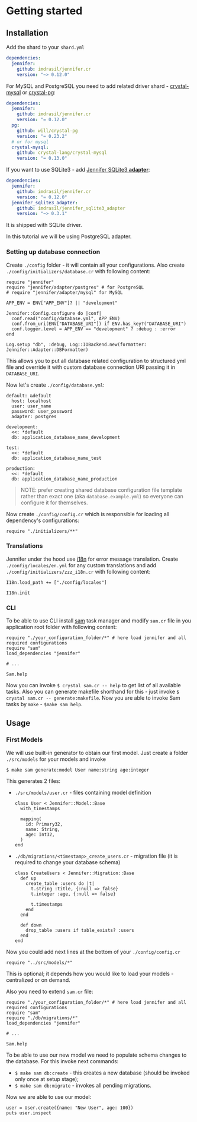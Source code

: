 # Getting started

## Installation

Add the shard to your `shard.yml`

```yml
dependencies:
  jennifer:
    github: imdrasil/jennifer.cr
    version: "~> 0.12.0"
```

For MySQL and PostgreSQL you need to add related driver shard - [crystal-mysql](https://github.com/crystal-lang/crystal-mysql) or [crystal-pg](https://github.com/will/crystal-pg):

```yml
dependencies:
  jennifer:
    github: imdrasil/jennifer.cr
    version: "= 0.12.0"
  pg:
    github: will/crystal-pg
    version: "= 0.23.2"
  # or for mysql
  crystal-mysql:
    github: crystal-lang/crystal-mysql
    version: "= 0.13.0"
```

If you want to use SQLite3 - add [Jennifer SQLite3 **adapter**](https://github.com/imdrasil/jennifer_sqlite3_adapter):

```yml
dependencies:
  jennifer:
    github: imdrasil/jennifer.cr
    version: "= 0.12.0"
  jennifer_sqlite3_adapter:
    github: imdrasil/jennifer_sqlite3_adapter
    version: "~> 0.3.1"
```

It is shipped with SQLite driver.

In this tutorial we will be using PostgreSQL adapter.

### Setting up database connection

Create `./config` folder - it will contain all your configurations. Also create `./config/initializers/database.cr` with following content:

```crystal
require "jennifer"
require "jennifer/adapter/postgres" # for PostgreSQL
# require "jennifer/adapter/mysql" for MySQL

APP_ENV = ENV["APP_ENV"]? || "development"

Jennifer::Config.configure do |conf|
  conf.read("config/database.yml", APP_ENV)
  conf.from_uri(ENV["DATABASE_URI"]) if ENV.has_key?("DATABASE_URI")
  conf.logger.level = APP_ENV == "development" ? :debug : :error
end

Log.setup "db", :debug, Log::IOBackend.new(formatter: Jennifer::Adapter::DBFormatter)
```

This allows you to put all database related configuration to structured yml file and override it with custom database connection URI passing it in `DATABASE_URI`.

Now let's create `./config/database.yml`:

```crystal
default: &default
  host: localhost
  user: user_name
  password: user_password
  adapter: postgres

development:
  <<: *default
  db: application_database_name_development

test:
  <<: *default
  db: application_database_name_test

production:
  <<: *default
  db: application_database_name_production
```

> NOTE: prefer creating shared database configuration file template rather than exact one (aka `database.example.yml`) so everyone can configure it for themselves.

Now create `./config/config.cr` which is responsible for loading all dependency's configurations:

```crystal
require "./initializers/**"
```

### Translations

Jennifer under the hood use [i18n](https://github.com/TechMagister/i18n.cr) for error message translation. Create `./config/locales/en.yml` for any custom translations and add `./config/initializers/zzz_i18n.cr` with following content:

```crystal
I18n.load_path += ["./config/locales"]

I18n.init
```

### CLI

To be able to use CLI install [sam](https://github.com/imdrasil/sam.cr) task manager and modify `sam.cr` file in you application root folder with following content:

```crystal
require "./your_configuration_folder/*" # here load jennifer and all required configurations
require "sam"
load_dependencies "jennifer"

# ...

Sam.help
```

Now you can invoke `$ crystal sam.cr -- help` to get list of all available tasks. Also you can generate makefile shorthand for this - just invoke `$ crystal sam.cr -- generate:makefile`. Now you are able to invoke Sam tasks by `make` - `$make sam help`.

## Usage

### First Models

We will use built-in generator to obtain our first model. Just create a folder `./src/models` for your models and invoke

```
$ make sam generate:model User name:string age:integer
```

This generates 2 files:

* `./src/models/user.cr` - files containing model definition

  ```crystal
  class User < Jennifer::Model::Base
    with_timestamps

    mapping(
      id: Primary32,
      name: String,
      age: Int32,
    )
  end
  ```
* `./db/migrations/<timestamp>_create_users.cr` - migration file (it is required to change your database schema)

  ```crystal
  class CreateUsers < Jennifer::Migration::Base
    def up
      create_table :users do |t|
        t.string :title, {:null => false}
        t.integer :age, {:null => false}

        t.timestamps
      end
    end

    def down
      drop_table :users if table_exists? :users
    end
  end
  ```

Now you could add next lines at the bottom of your `./config/config.cr`

```crystal
require "../src/models/*"
```

This is optional; it depends how you would like to load your models - centralized or on demand.

Also you need to extend `sam.cr` file:

```crystal
require "./your_configuration_folder/*" # here load jennifer and all required configurations
require "sam"
require "./db/migrations/*"
load_dependencies "jennifer"

# ...

Sam.help
```

To be able to use our new model we need to populate schema changes to the database. For this invoke next commands:

* `$ make sam db:create` - this creates a new database (should be invoked only once at setup stage);
* `$ make sam db:migrate` - invokes all pending migrations.

Now we are able to use our model:

```crystal
user = User.create({name: "New User", age: 100})
puts user.inspect
```
